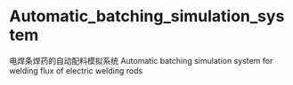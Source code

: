# Automatic_batching_simulation_system
电焊条焊药的自动配料模拟系统  Automatic batching simulation system for welding flux of electric welding rods
